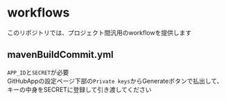 # workflows
このリポジトリでは、プロジェクト間汎用のworkflowを提供します

## mavenBuildCommit.yml
`APP_ID`と`SECRET`が必要  
GitHubAppの設定ページ下部の`Private keys`からGenerateボタンで払出して、キーの中身をSECRETに登録して引き渡してください
